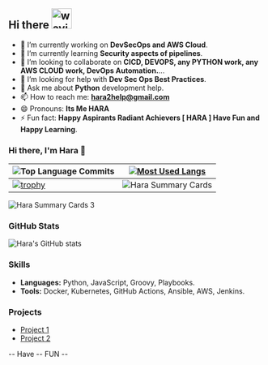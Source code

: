 ## Hi there <img src="https://user-images.githubusercontent.com/72663882/171687151-bb31c996-c9d2-49c8-b593-734946893b23.gif" alt="waving hand gif" aria-hidden="true" width="40" />

- 🔭 I’m currently working on **DevSecOps and AWS Cloud**.
- 🌱 I’m currently learning **Security aspects of pipelines**.
- 👯 I’m looking to collaborate on **CICD, DEVOPS, any PYTHON work, any AWS CLOUD work, DevOps Automation.**...
- 🤔 I’m looking for help with **Dev Sec Ops Best Practices**.
- 💬 Ask me about **Python** development help.
- 📫 How to reach me: **hara2help@gmail.com**
- 😄 Pronouns: **Its Me HARA**
- ⚡ Fun fact: **Happy Aspirants Radiant Achievers [ HARA ] Have Fun and Happy Learning**.



### Hi there, I'm Hara 👋

| ![Top Language Commits](http://github-profile-summary-cards.vercel.app/api/cards/most-commit-language?username=itsmehara&theme=transparent&exclude=html,CSS,Jupyter%20Notebook) | [![Most Used Langs](https://github-readme-stats.vercel.app/api/top-langs/?username=itsmehara&layout=compact)](https://github.com/anuraghazra/github-readme-stats) |
|-----|-----|
|[![trophy](https://github-profile-trophy.vercel.app/?username=itsmehara&no-bg=true&no-frame=true&row=2&column=3)](https://github.com/ryo-ma/github-profile-trophy) | ![Hara Summary Cards](http://github-profile-summary-cards.vercel.app/api/cards/stats?username=itsmehara&theme=transparent) |


![Hara Summary Cards 3](https://github-readme-streak-stats.herokuapp.com/?user=itsmehara&hide_border=true&theme=transparent)


### GitHub Stats
![Hara's GitHub stats](https://github-readme-stats.vercel.app/api?username=itsmehara&show_icons=true&theme=radical)



### Skills
- **Languages:** Python, JavaScript, Groovy, Playbooks.
- **Tools:** Docker, Kubernetes, GitHub Actions, Ansible, AWS, Jenkins.

### Projects
- [Project 1](Link)
- [Project 2](Link)

-- Have -- FUN --
